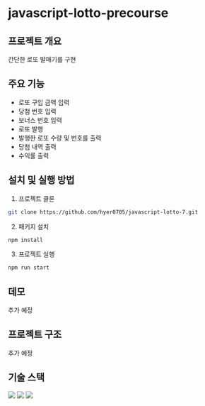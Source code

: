 # javascript-lotto-precourse

## 프로젝트 개요

간단한 로또 발매기를 구현

## 주요 기능

- 로또 구입 금액 입력
- 당첨 번호 입력
- 보너스 번호 입력
- 로또 발행
- 발행한 로또 수량 및 번호를 출력
- 당첨 내역 출력
- 수익률 출력

## 설치 및 실행 방법

1. 프로젝트 클론

```bash
git clone https://github.com/hyer0705/javascript-lotto-7.git
```

2. 패키지 설치

```bash
npm install
```

3. 프로젝트 실행

```bash
npm run start
```

## 데모

추가 예정

## 프로젝트 구조

추가 예정

## 기술 스택

<img src="https://img.shields.io/badge/javascript-F7DF1E?style=for-the-badge&logo=javascript&logoColor=black"> <img src="https://img.shields.io/badge/node.js-339933?style=for-the-badge&logo=Node.js&logoColor=white"> <img src="https://img.shields.io/badge/jest-C21325?style=for-the-badge&logo=jest&logoColor=white">
